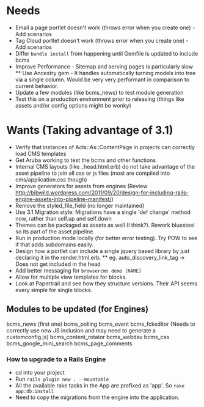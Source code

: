 # Needs

* Email a page portlet doesn't work (throws error when you create one) - Add scenarios
* Tag Cloud portlet doesn't work (throws error when you create one) - Add scenarios
* Differ `bundle install` from happening until Gemfile is updated to include bcms
* Improve Performance - Sitemap and serving pages is particularly slow
** Use Ancestry gem - It handles automatically turning models into tree via a single column. Would be very very performant in comparison to current behavior.
* Update a few modules (like bcms_news) to test module generation
* Test this on a production environment prior to releasing (things like assets and/or config options might be wonky)

# Wants (Taking advantage of 3.1)

* Verify that instances of Acts::As::ContentPage in projects can correctly load CMS templates
* Get Aruba working to test the bcms and other functions
* Internal CMS layouts (like _head.html.erb) do not take advantage of the asset pipeline to join all css or js files (most are compiled into cms/application.css though)
* Improve generators for assets from engines (Review http://bibwild.wordpress.com/2011/09/20/design-for-including-rails-engine-assets-into-pipeline-manifest/)
* Remove the styled_file_field (no longer maintained)
* Use 3.1 Migration style: Migrations have a single 'def change' method now, rather than self.up and self.down
* Themes can be packaged as assets as well (I think?). Rework bluesteel so its part of the asset pipeline.
* Run in production mode locally (for better error testing). Try POW to see if that adds subdomains easily.
* Design how a portlet can include a single jquery based library by just declaring it in the render.html.erb.
** eg. auto_discovery_link_tag -> Does not get included in the head
* Add better messaging for `browsercms demo [NAME]`
* Allow for multiple view templates for blocks.
* Look at Papertrail and see how they structure versions. Their API seems every simple for single blocks.

## Modules to be updated (for Engines)

bcms_news (first one)
bcms_polling
bcms_event
bcms_fckeditor (Needs to correctly use new JS inclusion and may need to generate a customconfig.js)
bcms_content_rotator
bcms_webdav
bcms_cas
bcms_google_mini_search
bcms_page_comments



### How to upgrade to a Rails Engine

* cd into your project
* Run `rails plugin new . --mountable`
* All the available rake tasks in the App are prefixed as 'app'. So `rake app:db:install`
* Need to copy the migrations from the engine into the application.

